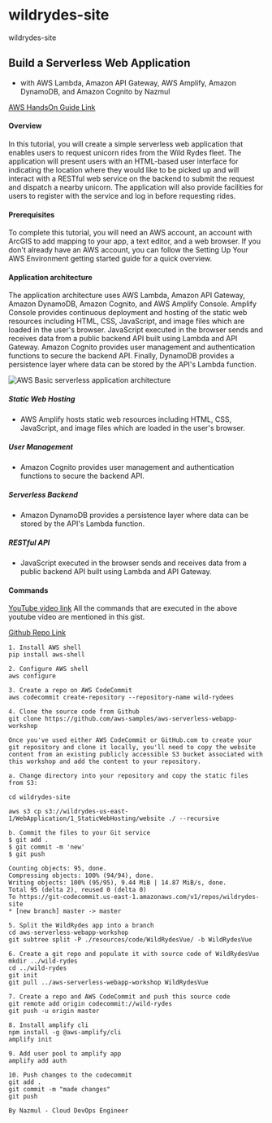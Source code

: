 # wildrydes-site
wildrydes-site

## Build a Serverless Web Application

- with AWS Lambda, Amazon API Gateway, AWS Amplify, Amazon DynamoDB, and Amazon Cognito by Nazmul

[AWS HandsOn Guide Link](https://aws.amazon.com/getting-started/hands-on/build-serverless-web-app-lambda-apigateway-s3-dynamodb-cognito/)

#### Overview
In this tutorial, you will create a simple serverless web application that enables users to request unicorn rides from the Wild Rydes fleet. The application will present users with an HTML-based 
user interface for indicating the location where they would like to be picked up and will interact with a RESTful web service on the backend to submit the request and dispatch a nearby unicorn. The 
application will also provide facilities for users to register with the service and log in before requesting rides.

#### Prerequisites
To complete this tutorial, you will need an AWS account, an account with ArcGIS to add mapping to your app, a text editor, and a web browser. If you don't already have an AWS account, you can follow 
the Setting Up Your AWS Environment getting started guide for a quick overview.

#### Application architecture
The application architecture uses AWS Lambda, Amazon API Gateway, Amazon DynamoDB, Amazon Cognito, and AWS Amplify Console. Amplify Console provides continuous deployment and hosting of the static 
web resources including HTML, CSS, JavaScript, and image files which are loaded in the user's browser. JavaScript executed in the browser sends and receives data from a public backend API built 
using Lambda and API Gateway. Amazon Cognito provides user management and authentication functions to secure the backend API. Finally, DynamoDB provides a persistence layer where data can be stored 
by the API's Lambda function.

![AWS Basic serverless application architecture](https://d1.awsstatic.com/diagrams/Serverless_Architecture.d930970c77b382db6e0395198aacccd8a27fefb7.png)

##### Static Web Hosting

- AWS Amplify hosts static web resources including HTML, CSS, JavaScript, and image files which are loaded in the user's browser.

##### User Management

- Amazon Cognito provides user management and authentication functions to secure the backend API.


##### Serverless Backend

- Amazon DynamoDB provides a persistence layer where data can be stored by the API's Lambda function.

##### RESTful API

- JavaScript executed in the browser sends and receives data from a public backend API built using Lambda and API Gateway.

#### Commands

[YouTube video link](https://youtu.be/kA2ZYD4zgEo)
All the commands that are executed in the above youtube video are mentioned in this gist.

[Github Repo Link](https://gist.github.com/teja156/67faf07de60d6650c26f8d3a05120094)
```
1. Install AWS shell
pip install aws-shell

2. Configure AWS shell
aws configure

3. Create a repo on AWS CodeCommit
aws codecommit create-repository --repository-name wild-rydees

4. Clone the source code from Github
git clone https://github.com/aws-samples/aws-serverless-webapp-workshop

Once you've used either AWS CodeCommit or GitHub.com to create your git repository and clone it locally, you'll need to copy the website content from an existing publicly accessible S3 bucket associated with this workshop and add the content to your repository.

a. Change directory into your repository and copy the static files from S3:

cd wildrydes-site

aws s3 cp s3://wildrydes-us-east-1/WebApplication/1_StaticWebHosting/website ./ --recursive

b. Commit the files to your Git service
$ git add .
$ git commit -m 'new'
$ git push

Counting objects: 95, done.
Compressing objects: 100% (94/94), done.
Writing objects: 100% (95/95), 9.44 MiB | 14.87 MiB/s, done.
Total 95 (delta 2), reused 0 (delta 0)
To https://git-codecommit.us-east-1.amazonaws.com/v1/repos/wildrydes-site
* [new branch] master -> master

5. Split the WildRydes app into a branch
cd aws-serverless-webapp-workshop
git subtree split -P ./resources/code/WildRydesVue/ -b WildRydesVue

6. Create a git repo and populate it with source code of WildRydesVue
mkdir ../wild-rydes
cd ../wild-rydes
git init
git pull ../aws-serverless-webapp-workshop WildRydesVue

7. Create a repo and AWS CodeCommit and push this source code
git remote add origin codecommit://wild-rydes
git push -u origin master

8. Install amplify cli
npm install -g @aws-amplify/cli
amplify init

9. Add user pool to amplify app
amplify add auth

10. Push changes to the codecommit
git add .
git commit -m "made changes"
git push
```


`By Nazmul - Cloud DevOps Engineer`
